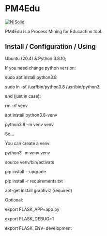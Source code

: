# PM4Edu

[![N|Solid](https://cldup.com/dTxpPi9lDf.thumb.png)](https://nodesource.com/products/nsolid)



PM4Edu is a Process Mining for Educactino tool.

## Install / Configuration / Using

Ubuntu (20.4) & Python 3.8.10;


If you need change python version:

sudo apt install python3.8

sudo ln -sf /usr/bin/python3.8 /usr/bin/python3

and (just in case):

rm -rf venv

apt install python3.8-venv

python3.8 -m venv venv

So...

You can create a venv:

python3 -m venv venv

source venv/bin/activate

pip install --upgrade

pip install -r requirements.txt

apt-get install graphviz (required)


Optional:

export FLASK\_APP=app.py

export FLASK\_DEBUG=1

export FLASK\_ENV=development
